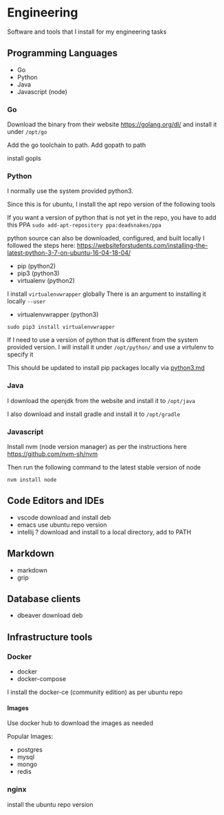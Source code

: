 # Engineering

Software and tools that I install for my engineering tasks

## Programming Languages

* Go
* Python
* Java
* Javascript (node)

### Go

Download the binary from their website
https://golang.org/dl/
and install it under `/opt/go`

Add the go toolchain to path.
Add gopath to path

install gopls

### Python

I normally use the system provided python3.

Since this is for ubuntu, I install the apt repo version of the following tools

If you want a version of python that is not yet in the repo, you have to add this PPA
`sudo add-apt-repository ppa:deadsnakes/ppa`

python source can also be downloaded, configured, and built locally
I followed the steps here: https://websiteforstudents.com/installing-the-latest-python-3-7-on-ubuntu-16-04-18-04/

* pip (python2)
* pip3 (python3)
* virtualenv (python2)

I install `virtualenvwrapper` globally
There is an argument to installing it locally `--user`

* virtualenvwrapper (python3)

```
sudo pip3 install virtualenvwrapper
```

If I need to use a version of python that is different from the system provided version.
I will install it under `/opt/python/` and use a virtulenv to specify it

This should be updated to install pip packages locally via [python3.md](python3.md)

### Java

I download the openjdk from the website and install it to `/opt/java`

I also download and install gradle and install it to `/opt/gradle`

### Javascript

Install nvm (node version manager) as per the instructions here
https://github.com/nvm-sh/nvm

Then run the following command to the latest stable version of node
```
nvm install node
```

## Code Editors and IDEs

* vscode
  download and install deb
* emacs
  use ubuntu repo version
* intellij ?
  download and install to a local directory, add to PATH

## Markdown

* markdown
* grip

## Database clients

* dbeaver
  download deb

## Infrastructure tools

### Docker

* docker
* docker-compose

I install the docker-ce (community edition) as per ubuntu repo

#### Images
Use docker hub to download the images as needed

Popular Images:

* postgres
* mysql
* mongo
* redis

### nginx

install the ubuntu repo version


